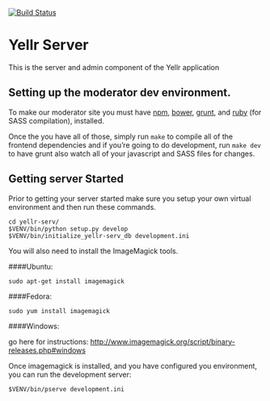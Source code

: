 [![Build Status](https://travis-ci.org/hhroc/yellr-server.svg)](https://travis-ci.org/hhroc/yellr-server)
# Yellr Server

This is the server and admin component of the Yellr application

Setting up the moderator dev environment.
------

To make our moderator site you must have [npm](https://www.npmjs.com/),
[bower](http://bower.io/), [grunt](http://gruntjs.com/), and [ruby](https://www.ruby-lang.org/en/) (for SASS compilation),
installed.

Once the you have all of those, simply run `make` to compile all of the
frontend dependencies and if you’re going to do development, run `make dev`
to have grunt also watch all of your javascript and SASS files for changes.

Getting server Started
---------------

Prior to getting your server started make sure you setup your own virtual
environment and then run these commands.

    cd yellr-serv/
    $VENV/bin/python setup.py develop
    $VENV/bin/initialize_yellr-serv_db development.ini
    

You will also need to install the ImageMagick tools.

####Ubuntu:

    sudo apt-get install imagemagick

####Fedora:

    sudo yum install imagemagick

####Windows:

go here for instructions: http://www.imagemagick.org/script/binary-releases.php#windows


Once imagemagick is installed, and you have configured you environment, you can run the development server:

    $VENV/bin/pserve development.ini



